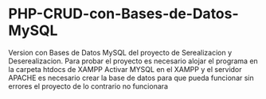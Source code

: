 # PHP-CRUD-con-Bases-de-Datos-MySQL
Version con Bases de Datos MySQL del proyecto de Serealizacion y Deserealizacion.
Para probar el proyecto es necesario alojar el programa en la carpeta htdocs de XAMPP
Activar MYSQL en el XAMPP y el servidor APACHE
es necesario crear la base de datos para que pueda funcionar sin errores el proyecto de lo contrario no funcionara 
